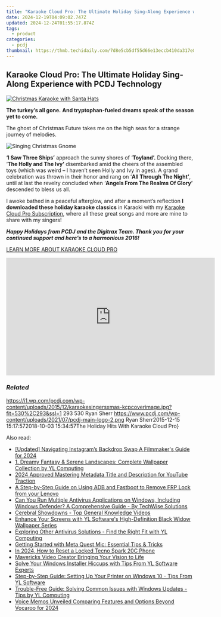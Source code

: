 ```yaml
---
title: "Karaoke Cloud Pro: The Ultimate Holiday Sing-Along Experience with PCDJ Technology"
date: 2024-12-19T04:09:02.747Z
updated: 2024-12-24T01:55:17.874Z
tags:
  - product
categories:
  - pcdj
thumbnail: https://thmb.techidaily.com/7d8e5cb5df55d66e13eccb410da317e8e46922b45efc55e50a00217c7dbf8c3a.png
---
```


## Karaoke Cloud Pro: The Ultimate Holiday Sing-Along Experience with PCDJ Technology

[![Christmas Karaoke with Santa Hats](https://i1.wp.com/pcdj.com/wp-content/uploads/2015/12/karaokesingersxmas-kcpcoverimage.jpg?resize=530%2C293&ssl=1)](https://i1.wp.com/pcdj.com/wp-content/uploads/2015/12/karaokesingersxmas-kcpcoverimage.jpg?fit=530%2C293&ssl=1 "karaoke singers christmas")

**The turkey’s all gone.** **And tryptophan-fueled dreams speak of the season yet to come.**

The ghost of Christmas Future takes me on the high seas for a strange journey of melodies.

![Singing Christmas Gnome](https://i0.wp.com/pcdj.com/wp-content/uploads/2015/12/184.jpg?fit=300%2C300&ssl=1 "Christmas gnome singing")

**‘I Saw Three Ships’** approach the sunny shores of ‘**Toyland’.** Docking there, ‘**The Holly and The Ivy’** disembarked amid the cheers of the assembled toys (which was weird – I haven’t seen Holly and Ivy in ages). A grand celebration was thrown in their honor and rang on ‘**All Through The Night’**, until at last the revelry concluded when ‘**Angels From The Realms Of Glory’** descended to bless us all.

I awoke bathed in a peaceful afterglow, and after a moment’s reflection **I downloaded these holiday karaoke classics** in Karaoki with my [Karaoke Cloud Pro Subscription](https://tools.techidaily.com/pcdj/products/), where all these great songs and more are mine to share with my singers!

_**Happy Holidays from PCDJ and the Digitrax Team. Thank you for your continued support and here’s to a harmonious 2016!**_

[LEARN MORE ABOUT KARAOKE CLOUD PRO](https://tools.techidaily.com/pcdj/products/)

<!-- affiliate ads begin -->
<iframe width="560" height="315" src="https://www.youtube.com/embed/vPGg53vbOsk?si=CkSEN5HFPS7vDuAa" title="YouTube video player" frameborder="0" allow="accelerometer; autoplay; clipboard-write; encrypted-media; gyroscope; picture-in-picture; web-share" referrerpolicy="strict-origin-when-cross-origin" allowfullscreen></iframe>
<!-- affiliate ads end -->

### _Related_

https://i1.wp.com/pcdj.com/wp-content/uploads/2015/12/karaokesingersxmas-kcpcoverimage.jpg?fit=530%2C293&ssl=1 293 530 Ryan Sherr https://www.pcdj.com/wp-content/uploads/2021/07/pcdj-main-logo-2.png Ryan Sherr2015-12-15 15:17:572018-10-03 15:34:57The Holiday Hits With Karaoke Cloud Pro}

<ins class="adsbygoogle"
     style="display:block"
     data-ad-format="autorelaxed"
     data-ad-client="ca-pub-7571918770474297"
     data-ad-slot="1223367746"></ins>

<ins class="adsbygoogle"
     style="display:block"
     data-ad-client="ca-pub-7571918770474297"
     data-ad-slot="8358498916"
     data-ad-format="auto"
     data-full-width-responsive="true"></ins>

<span class="atpl-alsoreadstyle">Also read:</span>
<div><ul>
<li><a href="https://instagram-clips.techidaily.com/updated-navigating-instagrams-backdrop-swap-a-filmmakers-guide-for-2024/"><u>[Updated] Navigating Instagram’s Backdrop Swap A Filmmaker's Guide for 2024</u></a></li>
<li><a href="https://discover-fantastic.techidaily.com/1-dreamy-fantasy-and-serene-landscapes-complete-wallpaper-collection-by-yl-computing/"><u>1. Dreamy Fantasy & Serene Landscapes: Complete Wallpaper Collection by YL Computing</u></a></li>
<li><a href="https://youtube-zero.techidaily.com/approved-mastering-metadata-title-and-description-for-youtube-traction/"><u>2024 Approved Mastering Metadata Title and Description for YouTube Traction</u></a></li>
<li><a href="https://android-frp.techidaily.com/a-step-by-step-guide-on-using-adb-and-fastboot-to-remove-frp-lock-from-your-lenovo-by-drfone-android/"><u>A Step-by-Step Guide on Using ADB and Fastboot to Remove FRP Lock from your Lenovo</u></a></li>
<li><a href="https://discover-fantastic.techidaily.com/can-you-run-multiple-antivirus-applications-on-windows-including-windows-defender-a-comprehensive-guide-by-techwise-solutions/"><u>Can You Run Multiple Antivirus Applications on Windows, Including Windows Defender? A Comprehensive Guide - By TechWise Solutions</u></a></li>
<li><a href="https://extra-information.techidaily.com/cerebral-showdowns-top-general-knowledge-videos/"><u>Cerebral Showdowns - Top General Knowledge Videos</u></a></li>
<li><a href="https://discover-fantastic.techidaily.com/enhance-your-screens-with-yl-softwares-high-definition-black-widow-wallpaper-series/"><u>Enhance Your Screens with YL Software's High-Definition Black Widow Wallpaper Series</u></a></li>
<li><a href="https://discover-fantastic.techidaily.com/exploring-other-antivirus-solutions-find-the-right-fit-with-yl-computing/"><u>Exploring Other Antivirus Solutions - Find the Right Fit with YL Computing</u></a></li>
<li><a href="https://tech-recovery.techidaily.com/getting-started-with-meta-quest-mic-essential-tips-and-tricks/"><u>Getting Started with Meta Quest Mic: Essential Tips & Tricks</u></a></li>
<li><a href="https://unlock-android.techidaily.com/in-2024-how-to-reset-a-locked-tecno-spark-20c-phone-by-drfone-android/"><u>In 2024, How to Reset a Locked Tecno Spark 20C Phone</u></a></li>
<li><a href="https://ai-vdieo-software.techidaily.com/mavericks-video-creator-bringing-your-vision-to-life/"><u>Mavericks Video Creator Bringing Your Vision to Life</u></a></li>
<li><a href="https://discover-fantastic.techidaily.com/solve-your-windows-installer-hiccups-with-tips-from-yl-software-experts/"><u>Solve Your Windows Installer Hiccups with Tips From YL Software Experts</u></a></li>
<li><a href="https://discover-fantastic.techidaily.com/step-by-step-guide-setting-up-your-printer-on-windows-10-tips-from-yl-software/"><u>Step-by-Step Guide: Setting Up Your Printer on Windows 10 - Tips From YL Software</u></a></li>
<li><a href="https://discover-fantastic.techidaily.com/trouble-free-guide-solving-common-issues-with-windows-updates-tips-by-yl-computing/"><u>Trouble-Free Guide: Solving Common Issues with Windows Updates - Tips by YL Computing</u></a></li>
<li><a href="https://audio-editing.techidaily.com/voice-memos-unveiled-comparing-features-and-options-beyond-vocaroo-for-2024/"><u>Voice Memos Unveiled Comparing Features and Options Beyond Vocaroo for 2024</u></a></li>
</ul></div>

